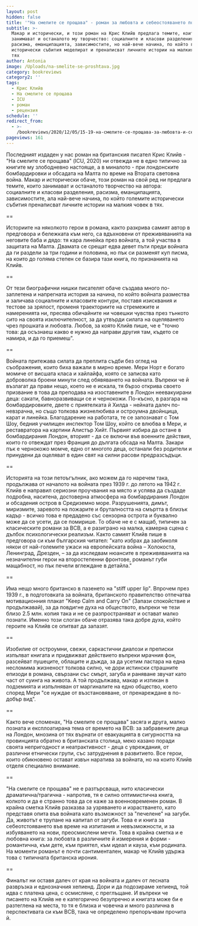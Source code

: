 ```yaml
---
layout: post
hidden: false
title: '"На смелите се прощава" - роман за любовта и себеостояването по време на война'
subtitle: >-
  Макар и исторически, и този роман на Крис Клийв предлага темите, които
  занимават и останалото му творчество: социалните и класови разделения,
  расизма, еманципацията, зависимостите, но най-вече начина, по който големите
  исторически събития моделират и пренаписват личните истории на малкия човек в
  тях
author: Antonia
image: /Uploads/na-smelite-se-proshtava.jpg
category: bookreviews
category2: ''
tags:
  - Крис Клийв
  - На смелите се прощава
  - ICU
  - роман
  - рецензия
schedule: ''
redirect_from:
  - >-
    /bookreviews/2020/12/05/15-19-на-смелите-се-прощава-за-любовта-и-себеостояването-по-време-на-война
pageviews: 161
---
```

Последният издаден у нас роман на британския писател Крис Клийв - "На смелите се прощава" (ICU, 2020) ни отвежда не в едно типично за книгите му злободневно настояще, а в миналото - при лондонските бомбардировки и обсадата на Малта по време на Втората световна война. Макар и исторически обаче, този роман на свой ред ни предлага темите, които занимават и останалото творчество на автора: социалните и класови разделения, расизма, еманципацията, зависимостите, ала най-вече начина, по който големите исторически събития пренаписват личните истории на малкия човек в тях. 

\==

Историите на няколкото герои в романа, както разкрива самият автор в предговора и бележката към него, са вдъхновени от преживяванията на неговите баба и дядо: тя кара линейка през войната, а той участва в защитата на Малта. Двамата се срещат едва девет пъти преди войната да ги раздели за три години и половина, но пък си разменят куп писма, на които до голяма степен се базира тази книга, по признанията на Клийв.

\==

От тези биографични нишки писателят обаче създава много по-заплетена и напрегната история за начина, по който войната размества и заличава социалните и класовите контури, поставя изисквания и тестове за зрялост, променя траекториите на стремежите и намеренията ни, пресява обичайните ни човешки чувства през тънкото сито на своята изключителност, за да утвърди силата на оцеляването чрез прошката и любовта. Любов, за която Клийв пише, че е "точно това: да осъзнаеш какво е нужно да направи другия там, където се намира, и да го приемеш".   

\==

Войната притежава силата да преплита съдби без оглед на съображения, които биха важали в мирно време. Мери Норт е богато момиче от висшата класа и хайлайфа, която се записва като доброволка броени минути след обявяването на войната. Въпреки че й възлагат да прави нещо, което не е искала, тя бързо открива своето призвание в това да преподава на изоставените в Лондон неевакуирани деца: сакати, бавноразвиващи се и чернокожи. По-късно, в разгара на бомбардировките, двете с приятелката й Хилда - нейната далеч по-невзрачна, но също толкова жизнелюбива и остроумна двойнцица, карат и линейка. Благодарение на работата, те се запознават с Том Шоу, бедния училищен инспектор Том Шоу, който се влюбва в Мери, и реставратора на картини Алистър Хийт. Първият избира да остане в бомбардирания Лондон, вторият - да се включи във военните действия, които го отвеждат през Франция до дългата обсада на Малта. Закари пък е чернокожо момче, едно от многото деца, останали без родители и принудени да оцеляват в един свят на силни расови предразсъдъци. 

\==

Историята на този петоъгълник, ако можем да го наречем така, продължава от началото на войната през 1939 г. до лятото на 1942 г. Клийв е направил сериозни проучвания на място и успява да създаде подробна, наситена, достоверна атмосфера на бомбардирания Лондон и обсадения остров в Средиземно море. Разрушенията, димът, миризмите, заревото на пожарите и бруталността на смъртта в близък кадър - всичко това е предадено със сензорна острота и буквално може да се усети, да се помирише. То обаче не е с мащаб, типичен за класическите романи за ВСВ, а е разиграно на малка, камерна сцена с дълбок психологически реализъм. Както самият Клийв пише в предговора си към българския читател: "като избрах да заобиколя някои от най-големите ужаси на европейската война – Холокоста, Ленинград, Дрезден, – за да изследвам нюансите в преживяванията на незначителни герои на второстепенни фронтове, романът губи мащабност, но пък печели вглеждане в детайла."

\==

Има нещо много британско в пазенето на "stiff upper lip". Впрочем през 1939 г., в подготовката за войната, британското правителство отпечатва мотивационния плакат "Keep Calm and Carry On" (Запази спокойствие и продължавай), за да повдигне духа на обществото, въпреки че тези близо 2.5 млн. копия така и не се разпространяват и остават малко познати. Именно този слоган обаче отразява така добре духа, който героите на Клийв се опитват да запазят. 

\==

Изобилие от остроумни, свежи, саркастични диалози и преписки изпълват книгата и придвижват действието въпреки мрачния фон, разсейват пушеците, облаците и дъжда, за да усетим ластара на една несломима жизненост толкова силно, че дори истински страшните епизоди в романа, свързани със смърт, загуба и раняване звучат като част от суинга на живота. А той продължава, макар и изтикан в подземията и изпълняван от маргиналите на едно общество, което според Мери "се нуждае от възстановяване, от пренареждане в по-добър вид". 

\==

Както вече споменах, "На смелите се прощава" засяга и друга, малко позната и експлоатирана тема от времето на ВСВ: за забравените деца на Лондон, мнозина от тях върнати от евакуацията в сигурността на провинцията обратно в британската столица, меко казано поради своята непригодност и неатрактивност - деца с увреждания, от различни етнически групи, със затруднения в развитието. Все герои, които обикновено остават извън наратива за войната, но на които Клийв отделя специално внимание. 

\==

"На смелите се прощава" не е разтърсваща, нито класически драматична/трагична  - напротив, тя е силно оптимистична книга, колкото и да е странно това да се каже за военновременен роман. В крайна сметка Клийв разказва за узряването и израстването, като представя опита във войната като възможност за "печелене" на загуби. Да, животът е трупане на капитал от загуби. Това е и книга за себеотстояването във време на изпитания и невъзможности, и за избуяването на нови, преосмислени мечти. Това в крайна сметка и е любовна книга: за любовта в различните й измерения и форми - романтична, към дете, към приятел, към идеал и кауза, към родината. На моменти романът е почти сантиментален, макар че Клийв удържа това с типичната британска ирония. 

\==

Финалът ни оставя далеч от края на войната и далеч от лесната развръзка и еднозначния хепиенд. Дори и да подозираме хепиенд, той идва с платена цена, с осмисляне, с преглъщане. И въпреки че писането на Клийв не е категорично безупречно и книгата може би е разтеглена на места, то тя е близка и човечна и много различна в перспективата си към ВСВ, така че определено препоръчвам прочита й.